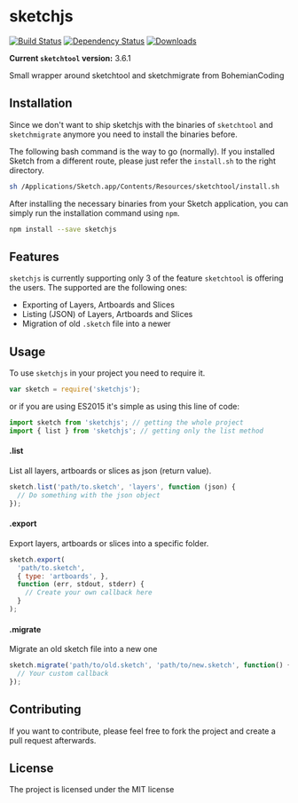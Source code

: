 # sketchjs

[![Build Status](https://travis-ci.org/iDuuck/sketchjs.svg?branch=master)](https://travis-ci.org/iDuuck/sketchjs) [![Dependency Status](https://david-dm.org/iduuck/sketchjs.svg)](https://david-dm.org/iduuck/sketchjs) [![Downloads](https://img.shields.io/npm/dm/sketchjs.svg)](https://npmjs.org/package/sketchjs)

**Current `sketchtool` version:** 3.6.1

Small wrapper around sketchtool and sketchmigrate from BohemianCoding

## Installation

Since we don't want to ship sketchjs with the binaries of `sketchtool` and `sketchmigrate` anymore you need to install the binaries before.

The following bash command is the way to go (normally). If you installed Sketch from a different route, please just refer the `install.sh` to the right directory.

```bash
sh /Applications/Sketch.app/Contents/Resources/sketchtool/install.sh
```

After installing the necessary binaries from your Sketch application, you can simply run the installation command using `npm`.

```bash
npm install --save sketchjs
```

## Features

`sketchjs` is currently supporting only 3 of the feature `sketchtool` is offering the users. The supported are the following ones:

- Exporting of Layers, Artboards and Slices
- Listing (JSON) of Layers, Artboards and Slices
- Migration of old `.sketch` file into a newer

## Usage

To use `sketchjs` in your project you need to require it.

```js
var sketch = require('sketchjs');
```

or if you are using ES2015 it's simple as using this line of code:

```js
import sketch from 'sketchjs'; // getting the whole project
import { list } from 'sketchjs'; // getting only the list method
```

#### .list

List all layers, artboards or slices as json (return value).

```js
sketch.list('path/to.sketch', 'layers', function (json) {
  // Do something with the json object
});
```

#### .export

Export layers, artboards or slices into a specific folder.

```js
sketch.export(
  'path/to.sketch',
  { type: 'artboards', },
  function (err, stdout, stderr) {
    // Create your own callback here
  }
);
```

#### .migrate

Migrate an old sketch file into a new one

```js
sketch.migrate('path/to/old.sketch', 'path/to/new.sketch', function() {
  // Your custom callback
});
```

## Contributing

If you want to contribute, please feel free to fork the project and create a pull request afterwards.

## License

The project is licensed under the MIT license
